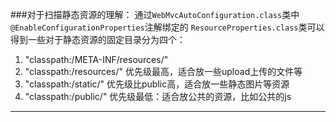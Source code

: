 ###对于扫描静态资源的理解：
通过`WebMvcAutoConfiguration.class`类中`@EnableConfigurationProperties`注解绑定的
`ResourceProperties.class`类可以得到一些对于静态资源的固定目录分为四个：
1. "classpath:/META-INF/resources/"
2. "classpath:/resources/" 优先级最高，适合放一些upload上传的文件等
3. "classpath:/static/" 优先级比public高，适合放一些静态图片等资源
4. "classpath:/public/" 优先级最低：适合放公共的资源，比如公共的js
---
